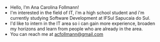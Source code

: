 - Hello, I’m Ana Carolina Follmann!
- I'm interested in the field of IT, i'm a high school student and i'm currently studying Software Development at IFSul Sapucaia do Sul.
- I'd like to intern in the IT area so i can gain more experience, broaden my horizons and learn from people who are already in the area.
- You can reach me at acfollmann@gmail.com
